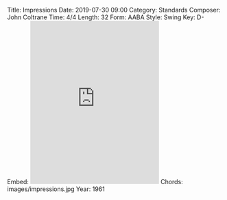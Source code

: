 Title: Impressions
Date: 2019-07-30 09:00
Category: Standards
Composer: John Coltrane
Time: 4/4
Length: 32
Form: AABA
Style: Swing
Key: D-
Embed: <iframe src="https://open.spotify.com/embed/playlist/07LhOpHuarz6AK9iEjGPO6" width="300" height="380" frameborder="0" allowtransparency="true" allow="encrypted-media"></iframe>
Chords: images/impressions.jpg
Year: 1961
